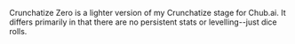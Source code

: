 Crunchatize Zero is a lighter version of my Crunchatize stage for Chub.ai. It differs primarily in that there are no persistent stats or levelling--just dice rolls.